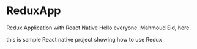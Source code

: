 # ReduxApp
Redux Application with React Native
Hello everyone.
Mahmoud Eid, here.

this is sample React native project showing how to use Redux
